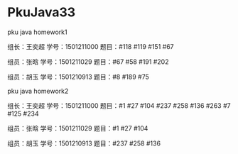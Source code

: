 # PkuJava33
pku java homework1
<p>组长：王奕超  学号：1501211000 题目：#118 #119 #151 #67</p>
<p>组员：张晗    学号：1501211029 题目：#67 #58 #191 #202</p>
<p>组员：胡玉    学号：1501210913 题目：#8 #189 #75</p>
pku java homework2
<p>组长：王奕超  学号：1501211000 题目：#1 #27 #104 #237 #258 #136 #263 #7 #125 #234</p>
<p>组员：张晗    学号：1501211029 题目：#1 #27 #104</p>
<p>组员：胡玉    学号：1501210913 题目：#237 #258 #136</p>
